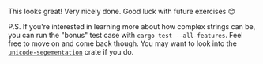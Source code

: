 This looks great! Very nicely done. Good luck with future exercises 😊

P.S. If you're interested in learning more about how complex strings can be, you can run the "bonus" test case with `cargo test --all-features`. Feel free to move on and come back though. You may want to look into the [`unicode-segementation`] crate if you do.

[`unicode-segementation`]: http://unicode-rs.github.io/unicode-segmentation/unicode_segmentation/index.html